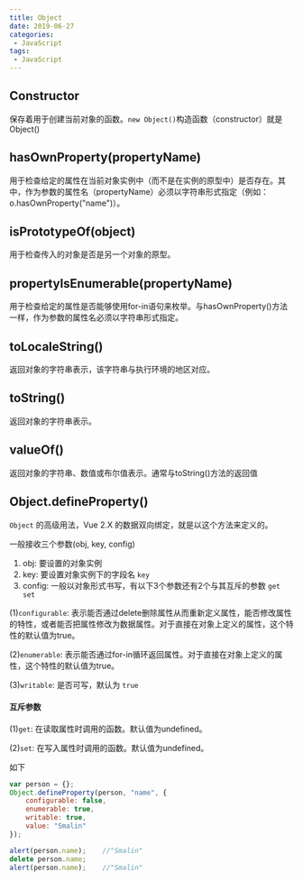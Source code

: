 ```yaml
---
title: Object
date: 2019-06-27
categories:
 - JavaScript
tags:
 - JavaScript
---
```


## Constructor

保存着用于创建当前对象的函数。`new Object()`构造函数（constructor）就是Object()

## hasOwnProperty(propertyName)

用于检查给定的属性在当前对象实例中（而不是在实例的原型中）是否存在。其中，作为参数的属性名（propertyName）必须以字符串形式指定（例如：o.hasOwnProperty("name")）。

## isPrototypeOf(object)

用于检查传入的对象是否是另一个对象的原型。

## propertyIsEnumerable(propertyName)

用于检查给定的属性是否能够使用for-in语句来枚举。与hasOwnProperty()方法一样，作为参数的属性名必须以字符串形式指定。

## toLocaleString()

返回对象的字符串表示，该字符串与执行环境的地区对应。

## toString()

返回对象的字符串表示。

## valueOf()

返回对象的字符串、数值或布尔值表示。通常与toString()方法的返回值

## Object.defineProperty()

`Object` 的高级用法，Vue 2.X 的数据双向绑定，就是以这个方法来定义的。

一般接收三个参数(obj, key, config)

1. obj: 要设置的对象实例
2. key: 要设置对象实例下的字段名 `key`
3. config: 一般以对象形式书写，有以下3个参数还有2个与其互斥的参数 `get set`

(1)`configurable`: 表示能否通过delete删除属性从而重新定义属性，能否修改属性的特性，或者能否把属性修改为数据属性。对于直接在对象上定义的属性，这个特性的默认值为true。

(2)`enumerable`: 表示能否通过for-in循环返回属性。对于直接在对象上定义的属性，这个特性的默认值为true。

(3)`writable`: 是否可写，默认为 `true`

#### 互斥参数

(1)`get`: 在读取属性时调用的函数。默认值为undefined。

(2)`set`: 在写入属性时调用的函数。默认值为undefined。

如下
``` js
var person = {};
Object.defineProperty(person, "name", {
    configurable: false,
    enumerable: true,
    writable: true,
    value: "Smalin"
});

alert(person.name);    //"Smalin"
delete person.name;
alert(person.name);    //"Smalin"
```